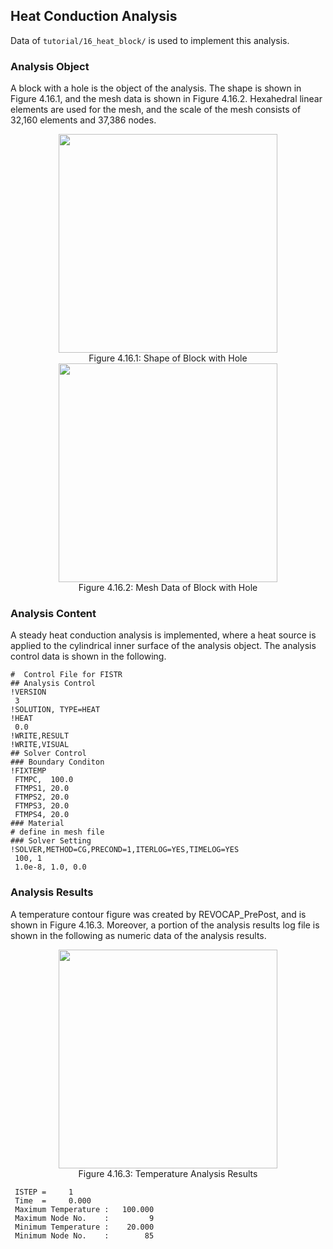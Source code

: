 ## Heat Conduction Analysis

Data of `tutorial/16_heat_block/` is used to implement this analysis.

### Analysis Object

A block with a hole is the object of the analysis. The shape is shown in Figure 4.16.1, and the mesh data is shown in Figure 4.16.2. Hexahedral linear elements are used for the mesh, and the scale of the mesh consists of 32,160 elements and 37,386 nodes.

<div style="text-align: center;">
<img src="../media/image16_01.png" width="350px"><br>
Figure 4.16.1: Shape of Block with Hole
</div>

<div style="text-align: center;">
<img src="../media/image16_02.png" width="350px"><br>
Figure 4.16.2: Mesh Data of Block with Hole
</div>

### Analysis Content

A steady heat conduction analysis is implemented, where a heat source is applied to the cylindrical inner surface of the analysis object. The analysis control data is shown in the following.

```
#  Control File for FISTR
## Analysis Control
!VERSION
 3
!SOLUTION, TYPE=HEAT
!HEAT
 0.0
!WRITE,RESULT
!WRITE,VISUAL
## Solver Control
### Boundary Conditon
!FIXTEMP
 FTMPC,  100.0
 FTMPS1, 20.0
 FTMPS2, 20.0
 FTMPS3, 20.0
 FTMPS4, 20.0
### Material
# define in mesh file
### Solver Setting
!SOLVER,METHOD=CG,PRECOND=1,ITERLOG=YES,TIMELOG=YES
 100, 1
 1.0e-8, 1.0, 0.0
```

### Analysis Results

A temperature contour figure was created by REVOCAP\_PrePost, and is shown in Figure 4.16.3. Moreover, a portion of the analysis results log file is shown in the following as numeric
data of the analysis results.

<div style="text-align: center;">
<img src="../media/image16_03.png" width="350px"><br>
Figure 4.16.3: Temperature Analysis Results
</div>

```
 ISTEP =     1
 Time  =     0.000
 Maximum Temperature :   100.000
 Maximum Node No.    :         9
 Minimum Temperature :    20.000
 Minimum Node No.    :        85
```
